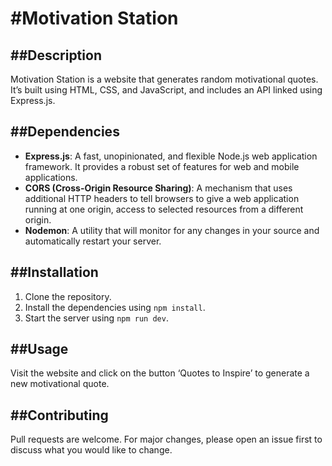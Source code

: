 # #Motivation Station

## ##Description

Motivation Station is a website that generates random motivational quotes. It’s built using HTML, CSS, and JavaScript, and includes an API linked using Express.js.

## ##Dependencies

- **Express.js**: A fast, unopinionated, and flexible Node.js web application framework. It provides a robust set of features for web and mobile applications.
- **CORS (Cross-Origin Resource Sharing)**: A mechanism that uses additional HTTP headers to tell browsers to give a web application running at one origin, access to selected resources from a different origin.
- **Nodemon**: A utility that will monitor for any changes in your source and automatically restart your server.

## ##Installation

1. Clone the repository.
2. Install the dependencies using `npm install`.
3. Start the server using `npm run dev`.

## ##Usage

Visit the website and click on the button ‘Quotes to Inspire’ to generate a new motivational quote.

## ##Contributing
Pull requests are welcome. For major changes, please open an issue first to discuss what you would like to change.